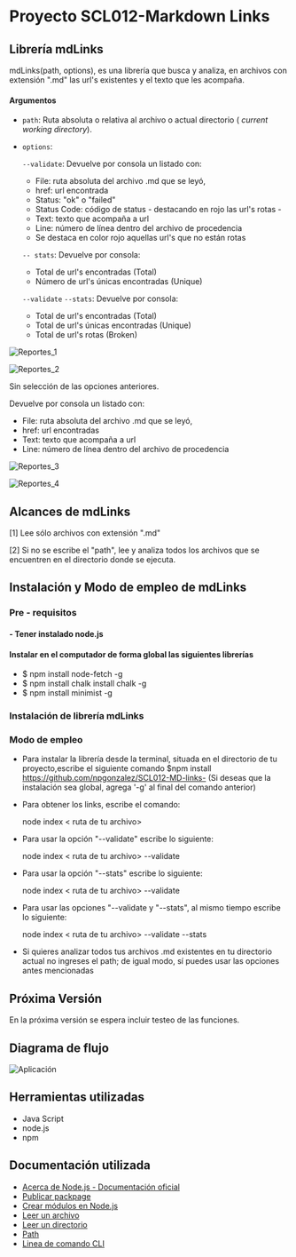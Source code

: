 # Proyecto SCL012-Markdown Links

## Librería mdLinks

mdLinks(path, options), es una librería que busca y analiza, en archivos con extensión ".md" las url's existentes y el texto que les acompaña. 

#### Argumentos

* `path`: Ruta absoluta o relativa al archivo o actual directorio ( _current working directory_).
* `options`: 

    `--validate`: 
    Devuelve por consola un listado con:
  
  -    File: ruta absoluta del archivo .md que se leyó, 
  -    href: url encontrada
  -    Status: "ok" o "failed"
  -    Status Code: código de status - destacando en rojo las url's rotas - 
  -    Text: texto que acompaña a url
  -    Line: número de línea dentro del archivo de procedencia
  -    Se destaca en color rojo aquellas url's que no están rotas

    `-- stats`: 
     Devuelve  por consola:
  -    Total de url's encontradas (Total)
  -    Número de url's únicas encontradas (Unique)
  
    `--validate` `--stats`:
      Devuelve  por consola:
  -    Total de url's encontradas (Total)
  -    Total de url's únicas encontradas (Unique)
  -    Total de url's rotas (Broken)


 ![Reportes_1](images/Reportes.png)


![Reportes_2](images/Reportes01.png) 

  
 Sin selección de las opciones anteriores.

  Devuelve por consola un listado con:
  
  -    File: ruta absoluta del archivo .md que se leyó, 
  -    href: url encontradas
  -    Text: texto que acompaña a url
  -    Line: número de línea dentro del archivo de procedencia
  

 ![Reportes_3](images/Reportes02.png)


![Reportes_4](images/Reportes03.png) 

## Alcances de mdLinks
[1] Lee sólo archivos con extensión ".md"

[2] Si no se escribe el "path", lee y analiza todos los archivos que se encuentren en el directorio donde se ejecuta.

## Instalación y Modo de empleo de mdLinks
### Pre - requisitos
#### - Tener instalado node.js
####  Instalar en el computador de forma global las siguientes librerías
* $ npm install node-fetch -g 
* $ npm install chalk install chalk -g
* $ npm install minimist -g

### Instalación de librería mdLinks


### Modo de empleo 
* Para instalar la librería desde la terminal, situada en el directorio de tu proyecto,escribe el siguiente comando
$npm install https://github.com/npgonzalez/SCL012-MD-links-
(Si deseas que la instalación sea global, agrega '-g' al final del comando anterior)
* Para obtener los links, escribe el comando:

   node index < ruta de tu archivo>

* Para usar la opción "--validate" escribe lo siguiente:

  node index < ruta de tu archivo> --validate

* Para usar la opción "--stats" escribe lo siguiente:

  node index < ruta de tu archivo> --validate

* Para usar las opciones "--validate y "--stats", al mismo tiempo escribe lo siguiente:

  node index < ruta de tu archivo> --validate --stats

* Si quieres analizar todos tus archivos .md existentes en tu directorio actual no ingreses el path; de igual modo, sí puedes usar las opciones antes mencionadas



## Próxima Versión
En la próxima versión se espera incluir testeo  de las funciones.

## Diagrama de flujo

![Aplicación](images/DiagFlujo.jpg)

## Herramientas utilizadas
* Java Script
* node.js
* npm

## Documentación utilizada
* [Acerca de Node.js - Documentación oficial](https://nodejs.org/es/about/)
* [Publicar packpage](https://docs.npmjs.com/getting-started/publishing-npm-packages)
* [Crear módulos en Node.js](https://docs.npmjs.com/getting-started/publishing-npm-packages)
* [Leer un archivo](https://nodejs.org/api/fs.html#fs_fs_readfile_path_options_callback)
* [Leer un directorio](https://nodejs.org/api/fs.html#fs_fs_readdir_path_options_callback)
* [Path](https://nodejs.org/api/path.html)
* [Linea de comando CLI](https://medium.com/netscape/a-guide-to-create-a-nodejs-command-line-package-c2166ad0452e)